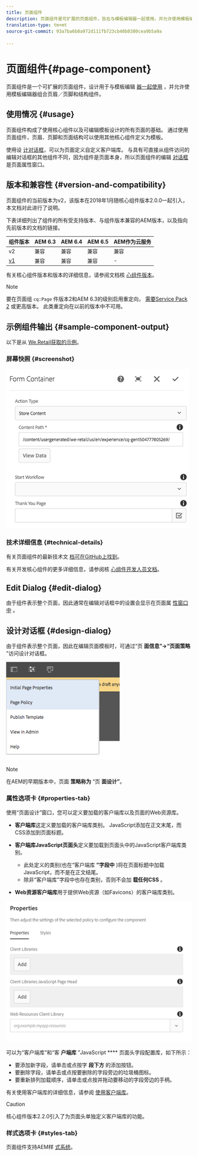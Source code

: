 ```yaml
---
title: 页面组件
description: 页面组件是可扩展的页面组件，旨在与模板编辑器一起使用，并允许使用模板编辑器组合页眉／页脚和结构组件。
translation-type: tm+mt
source-git-commit: 93a7ba6b8a972d111fb723cb40b0380cea9b5a9a

---
```



# 页面组件{#page-component}

页面组件是一个可扩展的页面组件，设计用于与模板编辑 [器一起使用](https://docs.adobe.com/content/help/en/experience-manager-cloud-service/sites/authoring/features/templates.html) ，并允许使用模板编辑器组合页眉／页脚和结构组件。

## 使用情况 {#usage}

页面组件构成了使用核心组件以及可编辑模板设计的所有页面的基础。 通过使用页面组件，页眉、页脚和页面结构可以使用其他核心组件定义为模板。

使用设 [计对话框](#design-dialog)，可以为页面定义自定义客户端库。 与具有可直接从组件访问的编辑对话框的其他组件不同，因为组件是页面本身，所以页面组件的编辑 [对话框](#edit-dialog) 是页面属性窗口。

## 版本和兼容性 {#version-and-compatibility}

页面组件的当前版本为v2，该版本在2018年1月随核心组件版本2.0.0一起引入，本文档对此进行了说明。

下表详细列出了组件的所有受支持版本、与组件版本兼容的AEM版本，以及指向先前版本的文档的链接。

| 组件版本 | AEM 6.3 | AEM 6.4 | AEM 6.5 | AEM作为云服务 |
|---|---|---|---|---|
| v2 | 兼容 | 兼容 | 兼容 | 兼容 |
| [v1](v1/page-v1.md) | 兼容 | 兼容 | 兼容 | - |

有关核心组件版本和版本的详细信息，请参阅文档核 [心组件版本](/help/versions.md)。

>[!NOTE]
>
>要在页面组 `cq:Page` 件版本2和AEM 6.3的级别启用重定向， [需要Service Pack 2](https://helpx.adobe.com/experience-manager/6-3/release-notes/sp2-release-notes.html) 或更高版本。 此类重定向在以前的版本中不可用。

## 示例组件输出 {#sample-component-output}

以下是从 [We.Retail获取的示例](https://docs.adobe.com/content/help/en/experience-manager-65/developing/bestpractices/we-retail/we-retail.html)。

### 屏幕快照 {#screenshot}

![](/help/assets/chlimage_1.png)

### 技术详细信息 {#technical-details}

有关页面组件的最新技术文 [档可在GitHub上找到](https://adobe.com/go/aem_cmp_tech_page_v2)。

有关开发核心组件的更多详细信息，请参阅核 [心组件开发人员文档](/help/developing/overview.md)。

## Edit Dialog {#edit-dialog}

由于组件表示整个页面，因此通常在编辑对话框中的设置会显示在页面属 [性窗口中](https://docs.adobe.com/content/help/en/experience-manager-cloud-service/sites/authoring/fundamentals/page-properties.html) 。

## 设计对话框 {#design-dialog}

由于组件表示整个页面，因此在编辑页面模板时，可通过“页 **面信息”->“页面策略** ”访问设计对话框。

![](/help/assets/screen_shot_2018-04-03at113410.png)

>[!NOTE]
>
>在AEM的早期版本中，页面 **策略称为** “页 **面设计”**。

### 属性选项卡 {#properties-tab}

使用“页面设计”窗口，您可以定义要加载的客户端库以及页面的Web资源库。

* **客户端库**&#x200B;这定义要加载的客户端库类别。 JavaScript添加在正文末尾，而CSS添加到页面标题。
* **客户端库JavaScript页面头**&#x200B;定义要加载到页面头中的JavaScript客户端库类别。
   * 此处定义的类别(也在“客户端库 **”字段中** )将在页面标题中加载JavaScript，而不是在正文结尾。
   * 除非“客户端库”字段中也存在类别，否则不会加 **载任何CSS** 。

* **Web资源客户端库**&#x200B;用于提供Web资源（如Favicons）的客户端库类别。

![](/help/assets/screenshot_2018-10-19at104949.png)

可以为“客户端库”和“客 **户端库** ”JavaScript **** 页面头字段配置库，如下所示：

* 要添加新字段，请单击或点按字 **段下方** 的添加按钮。
* 要删除字段，请单击或点按要删除的字段旁边的垃圾桶图标。
* 要重新排列加载顺序，请单击或点按并拖动要移动的字段旁边的手柄。

有关使用客户端库的详细信息，请参阅 [使用客户端库](https://helpx.adobe.com/experience-manager/6-5/sites/developing/using/clientlibs.html)。

>[!CAUTION]
>
>核心组件版本2.2.0引入了为页面头单独定义客户端库的功能。

### 样式选项卡 {#styles-tab}

页面组件支持AEM样 [式系统](/help/get-started/authoring.md#component-styling)。
